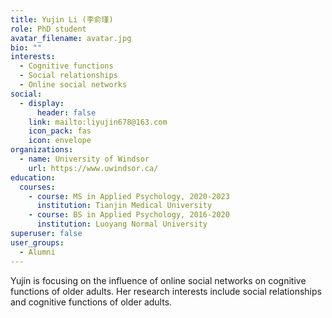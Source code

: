 ```yaml
---
title: Yujin Li (李俞瑾)
role: PhD student
avatar_filename: avatar.jpg
bio: ""
interests:
  - Cognitive functions
  - Social relationships
  - Online social networks
social:
  - display:
      header: false
    link: mailto:liyujin678@163.com
    icon_pack: fas
    icon: envelope
organizations:
  - name: University of Windsor
    url: https://www.uwindsor.ca/
education:
  courses:
    - course: MS in Applied Psychology, 2020-2023
      institution: Tianjin Medical University
    - course: BS in Applied Psychology, 2016-2020
      institution: Luoyang Normal University
superuser: false
user_groups:
  - Alumni
---
```

Yujin is focusing on the influence of online social networks on cognitive functions of older adults. Her research interests include social relationships and cognitive functions of older adults. 
